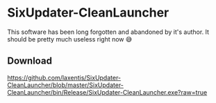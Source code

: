 SixUpdater-CleanLauncher
========================

This software has been long forgotten and abandoned by it's author. It should be pretty much useless right now 😅

Download
--------
https://github.com/laxentis/SixUpdater-CleanLauncher/blob/master/SixUpdater-CleanLauncher/bin/Release/SixUpdater-CleanLauncher.exe?raw=true
